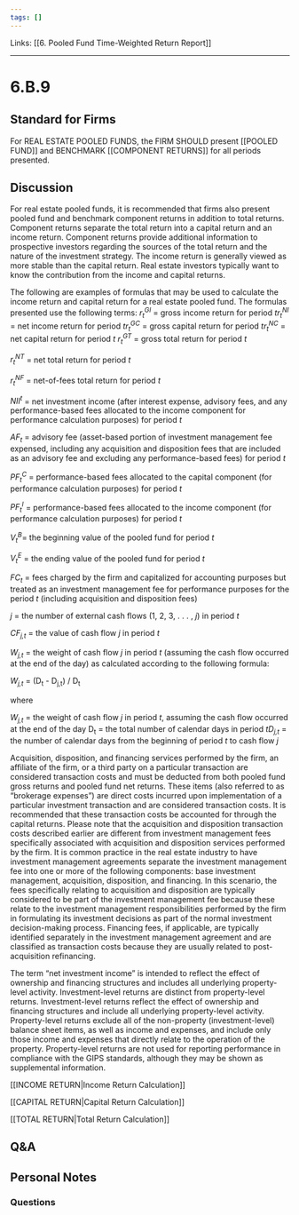 ```yaml
---
tags: []
---
```

Links: [[6. Pooled Fund Time-Weighted Return Report]]
___
# 6.B.9
## Standard for Firms
For REAL ESTATE POOLED FUNDS, the FIRM SHOULD present [[POOLED FUND]] and BENCHMARK [[COMPONENT RETURNS]] for all periods presented.
## Discussion
For real estate pooled funds, it is recommended that firms also present pooled fund and benchmark component returns in addition to total returns. Component returns separate the total return into a capital return and an income return. Component returns provide additional information to prospective investors regarding the sources of the total return and the nature of the investment strategy. The income return is generally viewed as more stable than the capital return. Real estate investors typically want to know the contribution from the income and capital returns.

The following are examples of formulas that may be used to calculate the income return and capital return for a real estate pooled fund. The formulas presented use the following terms:
_r<sub>t</sub><sup>GI</sup>_ = gross income return for period _tr<sub>t</sub><sup>NI</sup>_ = net income return for period _tr<sub>t</sub><sup>GC</sup>_ = gross capital return for period _tr<sub>t</sub><sup>NC</sup>_ = net capital return for period _t_
_r<sub>t</sub><sup>GT</sup>_ = gross total return for period _t_

_r<sub>t</sub><sup>NT</sup>_ = net total return for period _t_

_r<sub>t</sub><sup>NF</sup>_ = net-of-fees total return for period _t_

_NII<sup>t</sup>_ = net investment income (after interest expense, advisory fees, and any performance-based fees allocated to the income component for performance calculation purposes) for period _t_

_AF<sub>t</sub>_ = advisory fee (asset-based portion of investment management fee expensed, including any acquisition and disposition fees that are included as an advisory fee and excluding any performance-based fees) for period _t_

_PF<sub>t</sub><sup>C</sup>_ = performance-based fees allocated to the capital component (for performance calculation purposes) for period _t_

_PF<sub>t</sub><sup>I</sup>_ = performance-based fees allocated to the income component (for performance calculation purposes) for period _t_

_V<sub>t</sub><sup>B</sup>_= the beginning value of the pooled fund for period _t_

_V<sub>t</sub><sup>E</sup>_ = the ending value of the pooled fund for period _t_

_FC<sub>t</sub>_ = fees charged by the firm and capitalized for accounting purposes but treated as an investment management fee for performance purposes for the period _t_ (including acquisition and disposition fees)

_j_ = the number of external cash flows (1, 2, 3, . . . , _j_) in period _t_

_CF<sub>j,t</sub>_ = the value of cash flow _j_ in period _t_

_W<sub>j,t</sub>_ = the weight of cash flow _j_ in period _t_ (assuming the cash flow occurred at the end of the day) as calculated according to the following formula:

_W<sub>j,t</sub>_ = (D<sub>t</sub> - D<sub>j,t</sub>) / D<sub>t</sub>

where

_W<sub>j,t</sub>_ = the weight of cash flow _j_ in period _t_, assuming the cash flow occurred at the end of the day D<sub>t</sub> = the total number of calendar days in period _tD<sub>j,t</sub>_ = the number of calendar days from the beginning of period _t_ to cash flow _j_

Acquisition, disposition, and financing services performed by the firm, an affiliate of the firm, or a third party on a particular transaction are considered transaction costs and must be deducted from both pooled fund gross returns and pooled fund net returns. These items (also referred to as “brokerage expenses”) are direct costs incurred upon implementation of a particular investment transaction and are considered transaction costs. It is recommended that these transaction costs be accounted for through the capital returns. Please note that the acquisition and disposition transaction costs described earlier are different from investment management fees specifically associated with acquisition and disposition services performed by the firm. It is common practice in the real estate industry to have investment management agreements separate the investment management fee into one or more of the following components: base investment management, acquisition, disposition, and financing. In this scenario, the fees specifically relating to acquisition and disposition are typically considered to be part of the investment management fee because these relate to the investment management responsibilities performed by the firm in formulating its investment decisions as part of the normal investment decision-making process. Financing fees, if applicable, are typically identified separately in the investment management agreement and are classified as transaction costs because they are usually related to post-acquisition refinancing.

The term “net investment income” is intended to reflect the effect of ownership and financing structures and includes all underlying property-level activity. Investment-level returns are distinct from property-level returns. Investment-level returns reflect the effect of ownership and financing structures and include all underlying property-level activity. Property-level returns exclude all of the non-property (investment-level) balance sheet items, as well as income and expenses, and include only those income and expenses that directly relate to the operation of the property. Property-level returns are not used for reporting performance in compliance with the GIPS standards, although they may be shown as supplemental information.

[[INCOME RETURN|Income Return Calculation]]

[[CAPITAL RETURN|Capital Return Calculation]]

[[TOTAL RETURN|Total Return Calculation]]
## Q&A

## Personal Notes

### Questions